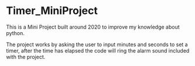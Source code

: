 # Timer_MiniProject
This is a Mini Project built around 2020 to improve my knowledge about python. 

The project works by asking the user to input minutes and seconds to set a timer, after the time has elapsed the code will ring the alarm sound included with the project. 